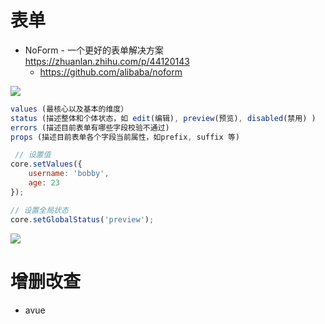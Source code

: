 # 表单 

- NoForm - 一个更好的表单解决方案 https://zhuanlan.zhihu.com/p/44120143 
    - https://github.com/alibaba/noform

![](https://pic3.zhimg.com/80/v2-22c52cc847230c3e7bbf5b362217ba3a_hd.jpg)

```js
values (最核心以及基本的维度）
status (描述整体和个体状态，如 edit(编辑), preview(预览), disabled(禁用) )
errors (描述目前表单有哪些字段校验不通过)
props (描述目前表单各个字段当前属性，如prefix, suffix 等)

 // 设置值
core.setValues({
    username: 'bobby',
    age: 23
});

// 设置全局状态
core.setGlobalStatus('preview');
```

![](https://pic3.zhimg.com/80/v2-26f6e90ef85a85e0b795c4e846c6a9f2_hd.jpg)


# 增删改查

- avue